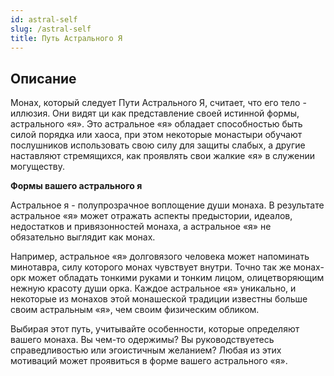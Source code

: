 ```yaml
---
id: astral-self
slug: /astral-self
title: Путь Астрального Я
---
```

## Описание
Монах, который следует Пути Астрального Я, считает, что его тело - иллюзия. Они видят ци как представление своей истинной формы, астрального «я». Это астральное «я» обладает способностью быть силой порядка или хаоса, при этом некоторые монастыри обучают послушников использовать свою силу для защиты слабых, а другие наставляют стремящихся, как проявлять свои жалкие «я» в служении могуществу.

**Формы вашего астрального я**

Астральное я - полупрозрачное воплощение души монаха. В результате астральное «я» может отражать аспекты предыстории, идеалов, недостатков и привязонностей монаха, а астральное «я» не обязательно выглядит как монах.

Например, астральное «я» долговязого человека может напоминать минотавра, силу которого монах чувствует внутри. Точно так же монах-орк может обладать тонкими руками и тонким лицом, олицетворяющим нежную красоту души орка. Каждое астральное «я» уникально, и некоторые из монахов этой монашеской традиции известны больше своим астральным «я», чем своим физическим обликом.

Выбирая этот путь, учитывайте особенности, которые определяют вашего монаха. Вы чем-то одержимы? Вы руководствуетесь справедливостью или эгоистичным желанием? Любая из этих мотиваций может проявиться в форме вашего астрального «я».